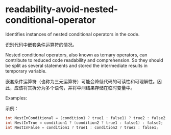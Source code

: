 # readability-avoid-nested-conditional-operator

Identifies instances of nested conditional operators in the code.

识别代码中嵌套条件运算符的情况。

Nested conditional operators, also known as ternary operators, can contribute to reduced code readability and comprehension. So they should be split as several statements and stored the intermediate results in temporary variable.

嵌套条件运算符（也称为三元运算符）可能会降低代码的可读性和可理解性。因此，应该将其拆分为多个语句，并将中间结果存储在临时变量中。

Examples:

示例：

```c++
int NestInConditional = (condition1 ? true1 : false1) ? true2 : false2;
int NestInTrue = condition1 ? (condition2 ? true1 : false1) : false2;
int NestInFalse = condition1 ? true1 : condition2 ? true2 : false1;
```
